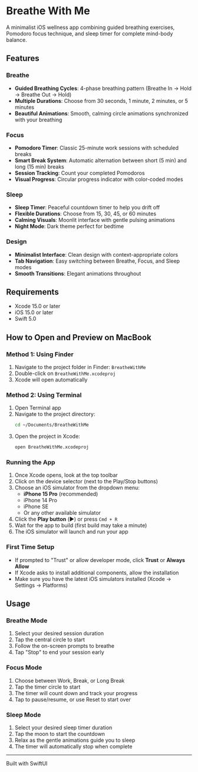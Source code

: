 # Breathe With Me

A minimalist iOS wellness app combining guided breathing exercises, Pomodoro focus technique, and sleep timer for complete mind-body balance.

## Features

### Breathe
- **Guided Breathing Cycles**: 4-phase breathing pattern (Breathe In → Hold → Breathe Out → Hold)
- **Multiple Durations**: Choose from 30 seconds, 1 minute, 2 minutes, or 5 minutes
- **Beautiful Animations**: Smooth, calming circle animations synchronized with your breathing

### Focus
- **Pomodoro Timer**: Classic 25-minute work sessions with scheduled breaks
- **Smart Break System**: Automatic alternation between short (5 min) and long (15 min) breaks
- **Session Tracking**: Count your completed Pomodoros
- **Visual Progress**: Circular progress indicator with color-coded modes

### Sleep
- **Sleep Timer**: Peaceful countdown timer to help you drift off
- **Flexible Durations**: Choose from 15, 30, 45, or 60 minutes
- **Calming Visuals**: Moonlit interface with gentle pulsing animations
- **Night Mode**: Dark theme perfect for bedtime

### Design
- **Minimalist Interface**: Clean design with context-appropriate colors
- **Tab Navigation**: Easy switching between Breathe, Focus, and Sleep modes
- **Smooth Transitions**: Elegant animations throughout

## Requirements

- Xcode 15.0 or later
- iOS 15.0 or later
- Swift 5.0

## How to Open and Preview on MacBook

### Method 1: Using Finder
1. Navigate to the project folder in Finder: `BreatheWithMe`
2. Double-click on `BreatheWithMe.xcodeproj`
3. Xcode will open automatically

### Method 2: Using Terminal
1. Open Terminal app
2. Navigate to the project directory:
   ```bash
   cd ~/Documents/BreatheWithMe
   ```
3. Open the project in Xcode:
   ```bash
   open BreatheWithMe.xcodeproj
   ```

### Running the App
1. Once Xcode opens, look at the top toolbar
2. Click on the device selector (next to the Play/Stop buttons)
3. Choose an iOS simulator from the dropdown menu:
   - **iPhone 15 Pro** (recommended)
   - iPhone 14 Pro
   - iPhone SE
   - Or any other available simulator
4. Click the **Play button** (▶️) or press `Cmd + R`
5. Wait for the app to build (first build may take a minute)
6. The iOS simulator will launch and run your app

### First Time Setup
- If prompted to "Trust" or allow developer mode, click **Trust** or **Always Allow**
- If Xcode asks to install additional components, allow the installation
- Make sure you have the latest iOS simulators installed (Xcode → Settings → Platforms)

## Usage

### Breathe Mode
1. Select your desired session duration
2. Tap the central circle to start
3. Follow the on-screen prompts to breathe
4. Tap "Stop" to end your session early

### Focus Mode
1. Choose between Work, Break, or Long Break
2. Tap the timer circle to start
3. The timer will count down and track your progress
4. Tap to pause/resume, or use Reset to start over

### Sleep Mode
1. Select your desired sleep timer duration
2. Tap the moon to start the countdown
3. Relax as the gentle animations guide you to sleep
4. The timer will automatically stop when complete

---

Built with SwiftUI


